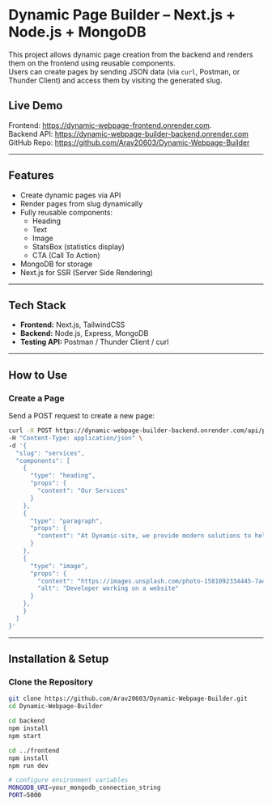 # Dynamic Page Builder – Next.js + Node.js + MongoDB

This project allows dynamic page creation from the backend and renders them on the frontend using reusable components.  
Users can create pages by sending JSON data (via `curl`, Postman, or Thunder Client) and access them by visiting the generated slug.

## Live Demo
Frontend: https://dynamic-webpage-frontend.onrender.com.   
Backend API: https://dynamic-webpage-builder-backend.onrender.com    
GitHub Repo: https://github.com/Arav20603/Dynamic-Webpage-Builder

---

## Features
- Create dynamic pages via API
- Render pages from slug dynamically
- Fully reusable components:
  - Heading
  - Text
  - Image
  - StatsBox (statistics display)
  - CTA (Call To Action)
- MongoDB for storage
- Next.js for SSR (Server Side Rendering)

---

## Tech Stack
- **Frontend:** Next.js, TailwindCSS
- **Backend:** Node.js, Express, MongoDB
- **Testing API:** Postman / Thunder Client / curl

---

## How to Use

### Create a Page
Send a POST request to create a new page:

```bash
curl -X POST https://dynamic-webpage-builder-backend.onrender.com/api/pages \
-H "Content-Type: application/json" \
-d '{
  "slug": "services",
  "components": [
    {
      "type": "heading",
      "props": {
        "content": "Our Services"
      }
    },
    {
      "type": "paragraph",
      "props": {
        "content": "At Dynamic-site, we provide modern solutions to help businesses build, manage, and grow their digital presence efficiently and creatively."
      }
    },
    {
      "type": "image",
      "props": {
        "content": "https://images.unsplash.com/photo-1581092334445-7a451b8dc6b5?auto=format&fit=crop&w=1470&q=80",
        "alt": "Developer working on a website"
      }
    },
    }
  ]
}'
```

---

## Installation & Setup

### Clone the Repository
```bash
git clone https://github.com/Arav20603/Dynamic-Webpage-Builder.git
cd Dynamic-Webpage-Builder

cd backend
npm install
npm start

cd ../frontend
npm install
npm run dev

# configure environment variables
MONGODB_URI=your_mongodb_connection_string
PORT=5000


